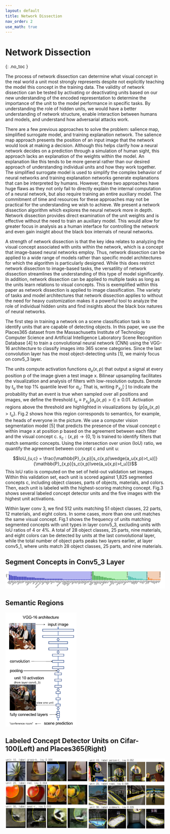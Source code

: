```yaml
---
layout: default
title: Network Dissection
nav_order: 2
use_math: true
---
```


# Network Dissection
{: .no_toc }

The process of network dissection can determine what visual concept in the real world a unit most strongly represents despite not explicitly teaching the model this concept in the training data. The validity of network dissection can be tested by activating or deactivating units based on our new understanding of the encoded representation to determine the importance of the unit to the model performance in specific tasks. By understanding the role of hidden units, we would have a better understanding of network structure, enable interaction between humans and models, and understand how adversarial attacks work.

There are a few previous approaches to solve the problem: salience map, simplified surrogate model, and training explanation network. The salience map approach presents the position of an input image that the network would look at making a decision. Although this helps clarify how a neural network decides on a prediction through a simulation of human sight, this approach lacks an explanation of the weights within the model. An explanation like this tends to be more general rather than our desired approach of understanding individual units and how they work together. The simplified surrogate model is used to simplify the complex behavior of neural networks and training explanation networks generate explanations that can be interpreted by humans. However, these two approaches have huge flaws as they not only fail to directly explain the internal computation of a neural network, but also require training an entire auxiliary model. The commitment of time and resources for these approaches may not be practical for the understanding we wish to achieve. We present a network dissection algorithm which explores the neural network more in depth. Network dissection provides direct examination of the unit weights and is effective without the need to train an auxiliary model. This would allow for greater focus in analysis as a human interface for controlling the network and even gain insight about the black box internals of neural networks.

A strength of network dissection is that the key idea relates to
analyzing the visual concept associated with units within the network,
which is a concept that image-based neural networks employ. Thus,
network dissection can be applied to a wide range of models rather than
specific model architectures for which the algorithm is particularly
designed. While this does restrict network dissection to image-based
tasks, the versatility of network dissection streamlines the
understanding of this type of model significantly. In addition, network
dissection can be applied to multiple tasks as long as the units learn
relations to visual concepts. This is exemplified within this paper as
network dissection is applied to image classification. The variety of
tasks and model architectures that network dissection applies to without
the need for heavy customization makes it a powerful tool to analyze the
role of individual hidden units and find insights about the black box
natures of neural networks.

The first step in training a network on a scene classification task is
to identify units that are capable of detecting objects. In this paper,
we use the Places365 dataset from the Massachusetts Institute of
Technology Computer Science and Artificial Intelligence Laboratory Scene
Recognition Database \[4\] to train a convolutional neural network (CNN)
using the VGG-16 architecture to classify images into 365 scene
categories. Since the last convolution layer has the most
object-detecting units \[1\], we mainly focus on conv5_3 layer.

The units compute activation functions $a_u(x, p)$ that output a signal
at every position p of the image given a test image x. Bilinear
upsampling facilitates the visualization and analysis of filters with
low-resolution outputs. Denote by $t_u$ the top 1% quantile level for
$a_u$: That is, writing $\mathbb{P}_{x_p}[\cdot]$ to indicate the
probability that an event is true when sampled over all positions and
images, we define the threshold
$t_u \equiv \mathbb{P}_{x_p}[a_u(x , p) > t] \geq 0.01$. Activation
regions above the threshold are highlighted in visualizations by
$\{p | a_u(x, p) > t_u\}$. Fig.2 shows how this region corresponds to
semantics, for example, the heads of everyone in the picture. We use a
computer vision segmentation model \[5\] that predicts the presence of
the visual concept c within image x at position p based on the agreement
between each filter and the visual concept c.
$s_c : (x, p) \rightarrow \{0, 1\}$ is trained to identify filters that
match semantic concepts. Using the intersection over union (IoU) ratio,
we quantify the agreement between concept c and unit u:

$$IoU_{u,c} = \frac{\mathbb{P}_{x,p}[s_c(x,p)\wedge(a_u(x,p)>t_u)]}{\mathbb{P}_{x,p}[s_c(x,p)\vee(a_u(x,p)>t_u)]}$$
This IoU ratio is computed on the set of held-out validation set images.
Within this validation set, each unit is scored against 1,825 segmented
concepts c, including object classes, parts of objects, materials, and
colors. Then, each unit is labeled with the highest-scoring matching
concept. Fig.3 shows several labeled concept detector units and the five
images with the highest unit activations.

Within layer conv 3, we find 512 units matching 51 object classes, 22
parts, 12 materials, and eight colors. In some cases, more than one unit
matches the same visual concept. Fig.1 shows the frequency of units
matching segmented concepts with unit types in layer conv5_3, excluding
units with IoU ratios of 4 or 4%. A total of 28 object classes, 25
parts, nine materials, and eight colors can be detected by units at the
last convolutional layer, while the total number of object parts peaks
two layers earlier, at layer conv5_1, where units match 28 object
classes, 25 parts, and nine materials.

## Segment Concepts in Conv5_3 Layer
![Alt Text](images/graph.jpg)
## Semantic Regions
![Alt Text](images/conv_figure.PNG)
## Labeled Concept Detector Units on Cifar-100(Left) and Places365(Right)
![Alt Text](images/unit.png)
